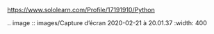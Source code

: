 https://www.sololearn.com/Profile/17191910/Python

.. image :: images/Capture d’écran 2020-02-21 à 20.01.37
    :width: 400